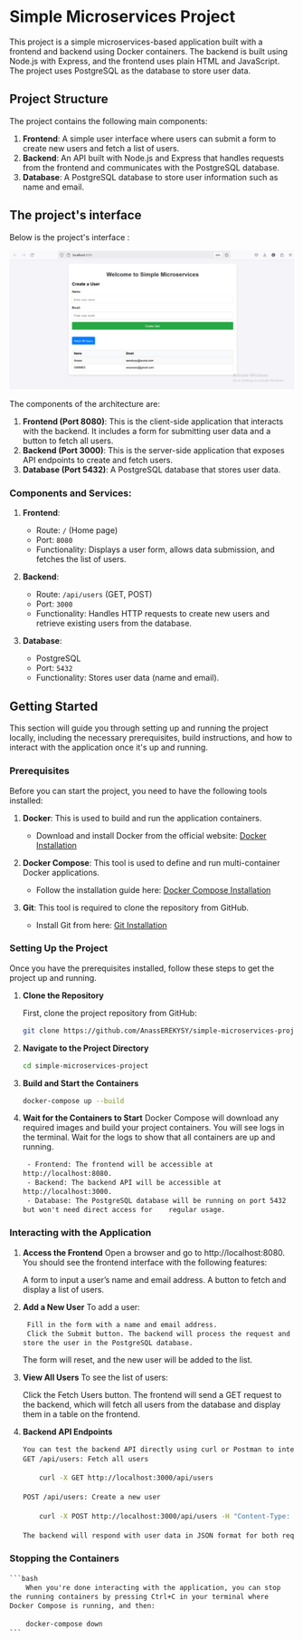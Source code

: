 # Simple Microservices Project

This project is a simple microservices-based application built with a frontend and backend using Docker containers. The backend is built using Node.js with Express, and the frontend uses plain HTML and JavaScript. The project uses PostgreSQL as the database to store user data.

## Project Structure

The project contains the following main components:
1. **Frontend**: A simple user interface where users can submit a form to create new users and fetch a list of users.
2. **Backend**: An API built with Node.js and Express that handles requests from the frontend and communicates with the PostgreSQL database.
3. **Database**: A PostgreSQL database to store user information such as name and email.

## The project's interface

Below is the project's interface :

![Project Interface](assets/Application.png)

The components of the architecture are:
1. **Frontend (Port 8080)**: This is the client-side application that interacts with the backend. It includes a form for submitting user data and a button to fetch all users.
2. **Backend (Port 3000)**: This is the server-side application that exposes API endpoints to create and fetch users.
3. **Database (Port 5432)**: A PostgreSQL database that stores user data.

### Components and Services:

1. **Frontend**:
   - Route: `/` (Home page)
   - Port: `8080`
   - Functionality: Displays a user form, allows data submission, and fetches the list of users.

2. **Backend**:
   - Route: `/api/users` (GET, POST)
   - Port: `3000`
   - Functionality: Handles HTTP requests to create new users and retrieve existing users from the database.

3. **Database**:
   - PostgreSQL
   - Port: `5432`
   - Functionality: Stores user data (name and email).

## Getting Started

This section will guide you through setting up and running the project locally, including the necessary prerequisites, build instructions, and how to interact with the application once it's up and running.

### Prerequisites

Before you can start the project, you need to have the following tools installed:

1. **Docker**: This is used to build and run the application containers.
   - Download and install Docker from the official website: [Docker Installation](https://www.docker.com/get-started)
   
2. **Docker Compose**: This tool is used to define and run multi-container Docker applications.
   - Follow the installation guide here: [Docker Compose Installation](https://docs.docker.com/compose/install/)

3. **Git**: This tool is required to clone the repository from GitHub.
   - Install Git from here: [Git Installation](https://git-scm.com/book/en/v2/Getting-Started-Installing-Git)

### Setting Up the Project

Once you have the prerequisites installed, follow these steps to get the project up and running.

1. **Clone the Repository**

   First, clone the project repository from GitHub:

   ```bash
   git clone https://github.com/AnassEREKYSY/simple-microservices-project.git
   ```

2. **Navigate to the Project Directory**

   ```bash
   cd simple-microservices-project
   ```

3. **Build and Start the Containers**

   ```bash
   docker-compose up --build
   ```

4. **Wait for the Containers to Start**
    Docker Compose will download any required images and build your project containers. You will see logs in the terminal. Wait for the logs to show that all containers are up and running.

        - Frontend: The frontend will be accessible at http://localhost:8080.
        - Backend: The backend API will be accessible at http://localhost:3000.
        - Database: The PostgreSQL database will be running on port 5432 but won't need direct access for    regular usage.

### Interacting with the Application 

1. **Access the Frontend** 
    Open a browser and go to http://localhost:8080. You should see the frontend interface with the following features:

    A form to input a user’s name and email address.
    A button to fetch and display a list of users.

2. **Add a New User** 
    To add a user:

        Fill in the form with a name and email address.
        Click the Submit button. The backend will process the request and store the user in the PostgreSQL database.

    The form will reset, and the new user will be added to the list.

3. **View All Users**
To see the list of users:

    Click the Fetch Users button.
    The frontend will send a GET request to the backend, which will fetch all users from the database and display them in a table on the frontend.

4. **Backend API Endpoints**
    ```bash
    You can test the backend API directly using curl or Postman to interact with the following endpoints:
    GET /api/users: Fetch all users

        curl -X GET http://localhost:3000/api/users

    POST /api/users: Create a new user

        curl -X POST http://localhost:3000/api/users -H "Content-Type: application/json" -d '{"name": "John Doe", "email": "john@example.com"}'

    The backend will respond with user data in JSON format for both requests.
   ```

### Stopping the Containers
    ```bash
        When you're done interacting with the application, you can stop the running containers by pressing Ctrl+C in your terminal where Docker Compose is running, and then:

        docker-compose down
    ```